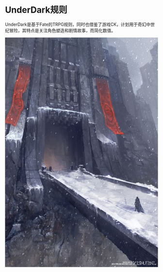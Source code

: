 # UnderDark规则
UnderDark是基于Fate的TRPG规则，同时也借鉴了游戏CK，计划用于奇幻中世纪冒险，其特点是关注角色塑造和剧情故事，而简化数值。

![image](https://github.com/jihandong/underdark/raw/main/pic/UnderDarkCover.jpg)
